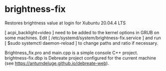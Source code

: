 # brightness-fix
Restores brightness value at login for Xubuntu 20.04.4 LTS

[ acpi_backlight=video ] need to be added to the kernel options in GRUB on some machines.
Edit [ /etc/systemd/system/brightness-fix.service ] and run [ $sudo systemctl daemon-reload ] to change paths and ratio if necessary.

Brightness_fix.pro and main.cpp is a simple console C++ project.
brightness-fix.dbp is Debreate project configured for the current machine (see https://antumdeluge.github.io/debreate-web).
